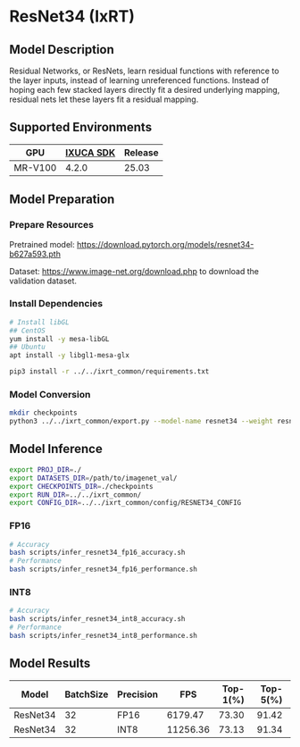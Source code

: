 # ResNet34 (IxRT)

## Model Description

Residual Networks, or ResNets, learn residual functions with reference to the layer inputs, instead of learning unreferenced functions. Instead of hoping each few stacked layers directly fit a desired underlying mapping, residual nets let these layers fit a residual mapping.

## Supported Environments

| GPU    | [IXUCA SDK](https://gitee.com/deep-spark/deepspark#%E5%A4%A9%E6%95%B0%E6%99%BA%E7%AE%97%E8%BD%AF%E4%BB%B6%E6%A0%88-ixuca) | Release |
|--------|-----------|---------|
| MR-V100 | 4.2.0     |  25.03  |

## Model Preparation

### Prepare Resources

Pretrained model: <https://download.pytorch.org/models/resnet34-b627a593.pth>

Dataset: <https://www.image-net.org/download.php> to download the validation dataset.

### Install Dependencies

```bash
# Install libGL
## CentOS
yum install -y mesa-libGL
## Ubuntu
apt install -y libgl1-mesa-glx

pip3 install -r ../../ixrt_common/requirements.txt
```

### Model Conversion

```bash
mkdir checkpoints
python3 ../../ixrt_common/export.py --model-name resnet34 --weight resnet34-b627a593.pth --output checkpoints/resnet34.onnx
```

## Model Inference

```bash
export PROJ_DIR=./
export DATASETS_DIR=/path/to/imagenet_val/
export CHECKPOINTS_DIR=./checkpoints
export RUN_DIR=../../ixrt_common/
export CONFIG_DIR=../../ixrt_common/config/RESNET34_CONFIG
```

### FP16

```bash
# Accuracy
bash scripts/infer_resnet34_fp16_accuracy.sh
# Performance
bash scripts/infer_resnet34_fp16_performance.sh
```

### INT8

```bash
# Accuracy
bash scripts/infer_resnet34_int8_accuracy.sh
# Performance
bash scripts/infer_resnet34_int8_performance.sh
```

## Model Results

| Model    | BatchSize | Precision | FPS      | Top-1(%) | Top-5(%) |
|----------|-----------|-----------|----------|----------|----------|
| ResNet34 | 32        | FP16      | 6179.47  | 73.30    | 91.42    |
| ResNet34 | 32        | INT8      | 11256.36 | 73.13    | 91.34    |
